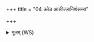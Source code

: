 +++
title = "04 क्रोड आसीज्जामिशंसस्य"

+++
<details><summary>मूलम् (WS)</summary>

क्रोड आसीज्जामिशंसस्य सोमस्य कलशो धृतः ।  
उत्थातुरब्रुवन् पदो यद्ऋषभं व्यकल्पयन् ॥ ४ ॥
</details>
